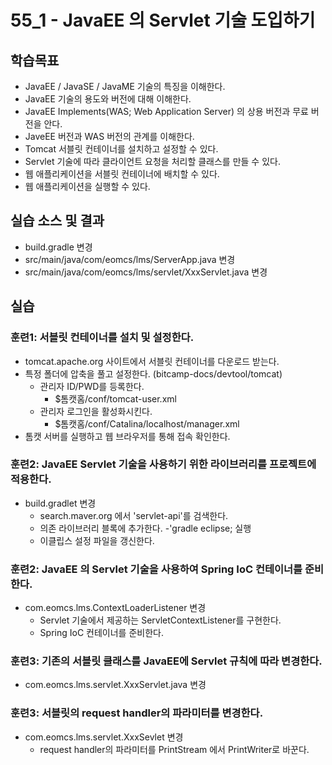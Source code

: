 # 55_1 - JavaEE 의 Servlet 기술 도입하기

## 학습목표

- JavaEE / JavaSE / JavaME 기술의 특징을 이해한다.
- JavaEE 기술의 용도와 버전에 대해 이해한다.
- JavaEE Implements(WAS; Web Application Server) 의 상용 버전과 무료 버전을 안다.
- JaveEE 버전과 WAS 버전의 관계를 이해한다.
- Tomcat 서블릿 컨테이너를 설치하고 설정할 수 있다.
- Servlet 기술에 따라 클라이언트 요청을 처리할 클래스를 만들 수 있다.
- 웹 애플리케이션을 서블릿 컨테이너에 배치할 수 있다.
- 웹 애플리케이션을 실행할 수 있다.

## 실습 소스 및 결과

- build.gradle 변경
- src/main/java/com/eomcs/lms/ServerApp.java 변경
- src/main/java/com/eomcs/lms/servlet/XxxServlet.java 변경

## 실습  

### 훈련1: 서블릿 컨테이너를 설치 및 설정한다.

- tomcat.apache.org 사이트에서 서블릿 컨테이너를 다운로드 받는다.
- 특정 폴더에 압축을 풀고 설정한다. (bitcamp-docs/devtool/tomcat)
  - 관리자 ID/PWD를 등록한다.
    - $톰캣홈/conf/tomcat-user.xml
  - 관리자 로그인을 활성화시킨다.
    - $톰캣홈/conf/Catalina/localhost/manager.xml
- 톰캣 서버를 실행하고 웹 브라우저를 통해 접속 확인한다.

### 훈련2: JavaEE Servlet 기술을 사용하기 위한 라이브러리를 프로젝트에 적용한다.

- build.gradlet 변경
  - search.maver.org 에서 'servlet-api'를 검색한다.
  - 의존 라이브러리 블록에 추가한다.
  -'gradle eclipse; 실행
  - 이클립스 설정 파일을 갱신한다.
  
### 훈련2: JavaEE 의 Servlet 기술을 사용하여 Spring IoC 컨테이너를 준비한다.

- com.eomcs.lms.ContextLoaderListener 변경
  - Servlet 기술에서 제공하는 ServletContextListener를 구현한다.
  - Spring IoC 컨테이너를 준비한다.

### 훈련3: 기존의 서블릿 클래스를 JavaEE에 Servlet 규칙에 따라 변경한다.

- com.eomcs.lms.servlet.XxxServlet.java 변경

### 훈련3: 서블릿의 request handler의 파라미터를 변경한다.

- com.eomcs.lms.servlet.XxxSevlet 변경
  - request handler의 파라미터를 PrintStream 에서 PrintWriter로 바꾼다.
 
 
 
 
 
 
 
 
 
 
 
 
 
 
 
 
 
 
 
 
 
 